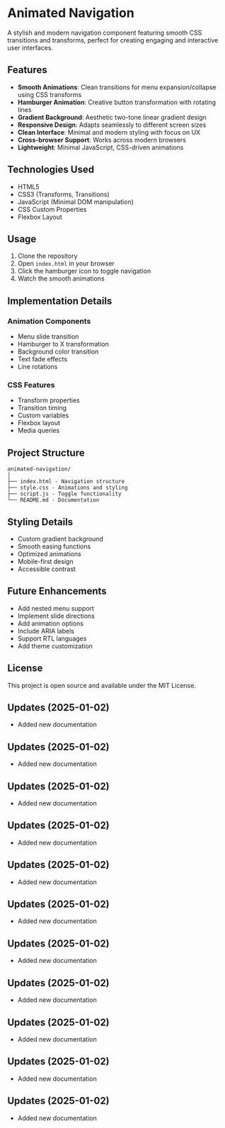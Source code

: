 # Animated Navigation

A stylish and modern navigation component featuring smooth CSS transitions and transforms, perfect for creating engaging and interactive user interfaces.

## Features

- **Smooth Animations**: Clean transitions for menu expansion/collapse using CSS transforms
- **Hamburger Animation**: Creative button transformation with rotating lines
- **Gradient Background**: Aesthetic two-tone linear gradient design
- **Responsive Design**: Adapts seamlessly to different screen sizes
- **Clean Interface**: Minimal and modern styling with focus on UX
- **Cross-browser Support**: Works across modern browsers
- **Lightweight**: Minimal JavaScript, CSS-driven animations

## Technologies Used

- HTML5
- CSS3 (Transforms, Transitions)
- JavaScript (Minimal DOM manipulation)
- CSS Custom Properties
- Flexbox Layout

## Usage

1. Clone the repository
2. Open `index.html` in your browser
3. Click the hamburger icon to toggle navigation
4. Watch the smooth animations

## Implementation Details

### Animation Components
- Menu slide transition
- Hamburger to X transformation
- Background color transition
- Text fade effects
- Line rotations

### CSS Features
- Transform properties
- Transition timing
- Custom variables
- Flexbox layout
- Media queries

## Project Structure

```
animated-navigation/
│
├── index.html - Navigation structure
├── style.css - Animations and styling
├── script.js - Toggle functionality
└── README.md - Documentation
```

## Styling Details

- Custom gradient background
- Smooth easing functions
- Optimized animations
- Mobile-first design
- Accessible contrast

## Future Enhancements

- Add nested menu support
- Implement slide directions
- Add animation options
- Include ARIA labels
- Support RTL languages
- Add theme customization

## License

This project is open source and available under the MIT License.

## Updates (2025-01-02)
- Added new documentation

## Updates (2025-01-02)
- Added new documentation

## Updates (2025-01-02)
- Added new documentation

## Updates (2025-01-02)
- Added new documentation

## Updates (2025-01-02)
- Added new documentation

## Updates (2025-01-02)
- Added new documentation

## Updates (2025-01-02)
- Added new documentation

## Updates (2025-01-02)
- Added new documentation

## Updates (2025-01-02)
- Added new documentation

## Updates (2025-01-02)
- Added new documentation

## Updates (2025-01-02)
- Added new documentation
